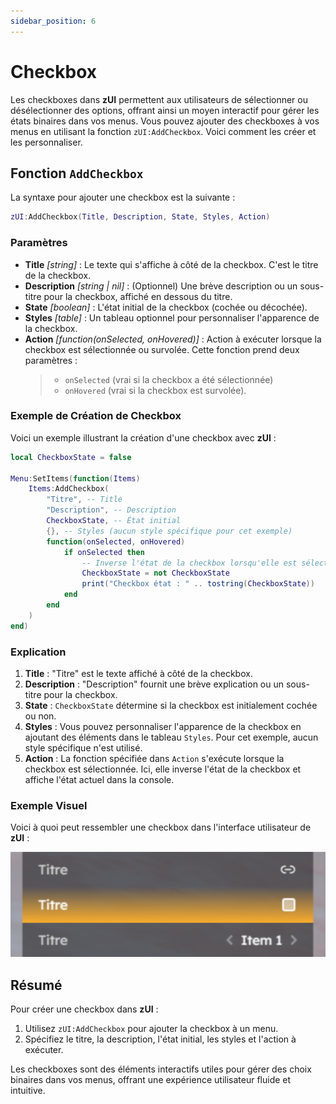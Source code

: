```yaml
---
sidebar_position: 6
---
```


# Checkbox

Les checkboxes dans **zUI** permettent aux utilisateurs de sélectionner ou désélectionner des options, offrant ainsi un moyen interactif pour gérer les états binaires dans vos menus. Vous pouvez ajouter des checkboxes à vos menus en utilisant la fonction `zUI:AddCheckbox`. Voici comment les créer et les personnaliser.

## Fonction `AddCheckbox`

La syntaxe pour ajouter une checkbox est la suivante :

```lua
zUI:AddCheckbox(Title, Description, State, Styles, Action)
```

### Paramètres

- **Title** _[string]_ : Le texte qui s'affiche à côté de la checkbox. C'est le titre de la checkbox.
- **Description** _[string | nil]_ : (Optionnel) Une brève description ou un sous-titre pour la checkbox, affiché en dessous du titre.
- **State** _[boolean]_ : L'état initial de la checkbox (cochée ou décochée).
- **Styles** _[table]_ : Un tableau optionnel pour personnaliser l'apparence de la checkbox.
- **Action** _[function(onSelected, onHovered)]_ : Action à exécuter lorsque la checkbox est sélectionnée ou survolée. Cette fonction prend deux paramètres :
  > - `onSelected` (vrai si la checkbox a été sélectionnée)
  > - `onHovered` (vrai si la checkbox est survolée).

### Exemple de Création de Checkbox

Voici un exemple illustrant la création d'une checkbox avec **zUI** :

```lua
local CheckboxState = false

Menu:SetItems(function(Items)
    Items:AddCheckbox(
        "Titre", -- Title
        "Description", -- Description
        CheckboxState, -- État initial
        {}, -- Styles (aucun style spécifique pour cet exemple)
        function(onSelected, onHovered)
            if onSelected then
                -- Inverse l'état de la checkbox lorsqu'elle est sélectionnée
                CheckboxState = not CheckboxState
                print("Checkbox état : " .. tostring(CheckboxState))
            end
        end
    )
end)
```

### Explication

1. **Title** : "Titre" est le texte affiché à côté de la checkbox.
2. **Description** : "Description" fournit une brève explication ou un sous-titre pour la checkbox.
3. **State** : `CheckboxState` détermine si la checkbox est initialement cochée ou non.
4. **Styles** : Vous pouvez personnaliser l'apparence de la checkbox en ajoutant des éléments dans le tableau `Styles`. Pour cet exemple, aucun style spécifique n'est utilisé.
5. **Action** : La fonction spécifiée dans `Action` s'exécute lorsque la checkbox est sélectionnée. Ici, elle inverse l'état de la checkbox et affiche l'état actuel dans la console.

### Exemple Visuel

Voici à quoi peut ressembler une checkbox dans l'interface utilisateur de **zUI** :

![](./img/checkbox.png)

## Résumé

Pour créer une checkbox dans **zUI** :

1. Utilisez `zUI:AddCheckbox` pour ajouter la checkbox à un menu.
2. Spécifiez le titre, la description, l'état initial, les styles et l'action à exécuter.

Les checkboxes sont des éléments interactifs utiles pour gérer des choix binaires dans vos menus, offrant une expérience utilisateur fluide et intuitive.
